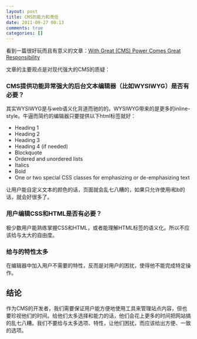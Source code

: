 ```yaml
---
layout: post
title: CMS的能力和责任
date: 2011-09-27 00:13
comments: true
categories: []
---
```

看到一篇很好玩而且有意义的文章：<a title="Permanent Link to With Great (CMS) Power Comes Great Responsibility" href="http://sixrevisions.com/user-interface/with-great-cms-power-comes-great-responsibility/" rel="bookmark">With Great (CMS) Power Comes Great Responsibility</a>

文章的主要观点是对现代强大的CMS的质疑：
<h3>CMS提供功能异常强大的后台文本编辑器（比如WYSIWYG）是否有必要？</h3>
其实WYSIWYG是与web语义化背道而驰的的。WYSIWYG带来的是更多的inline-style。牛逼而简约的编辑器只要提供以下html标签就好：
<ul>
	<li>Heading 1</li>
	<li>Heading 2</li>
	<li>Heading 3</li>
	<li>Heading 4 (if needed)</li>
	<li>Blockquote</li>
	<li>Ordered and unordered lists</li>
	<li>Italics</li>
	<li>Bold</li>
	<li>One or two special CSS classes for emphasizing or de-emphasizing text</li>
</ul>
<div><!--more-->让用户能自定义文本的颜色的话，页面就会乱七八糟的，如果只允许使用i和b的话，就会好很多了。</div>
<h3>用户编辑CSS和HTML是否有必要？</h3>
极少数用户能熟练掌握CSS和HTML，或者能理解HTML标签的语义化。所以不应该给与太大的自由度。
<h3>给与的特性太多</h3>
在编辑器中加入用户不需要的特性，反而是对用户的困扰，使得他不能完成特定操作。
<h2>结论</h2>
作为CMS的开发者，我们需要保证用户能方便地使用工具来管理站点内容，但也要珍视他们的时间。给他们太多选择和能力的话，他们会花上更多的时间把网站搞的乱七八糟。我们不要给与太多选项、特性，让他们困扰，而应该给出方便、一致的选项。

&nbsp;
